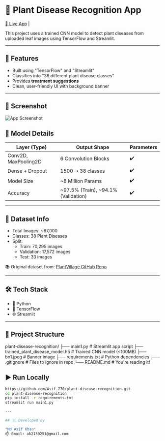 # 🌿 Plant Disease Recognition App

[🚀 Live App](https://plant-disease-recognition-szwjhwyjfkmxfxgtqhjbzc.streamlit.app/) | 

This project uses a trained CNN model to detect plant diseases from uploaded leaf images using TensorFlow and Streamlit.

---

## 🚀 Features

- Built using "TensorFlow" and "Streamlit"
- Classifies into "38 different plant disease classes"
- Provides **treatment suggestions**
- Clean, user-friendly UI with background banner

---

## 📸 Screenshot

![App Screenshot](assests)


## 🧠 Model Details

| Layer (Type)           | Output Shape        | Parameters |
|------------------------|---------------------|------------|
| Conv2D, MaxPooling2D   | 6 Convolution Blocks| ✔️          |
| Dense + Dropout        | 1500 ➝ 38 classes   | ✔️          |
| Model Size             | ~8 Million Params   | ✔️          |
| Accuracy               | ~97.5% (Train), ~94.1% (Validation) | ✔️ |

---

## 📁 Dataset Info

- Total Images: ~87,000
- Classes: 38 Plant Diseases
- Split:
  - Train: 70,295 images
  - Validation: 17,572 images
  - Test: 33 images

📚 Original dataset from: [PlantVillage GitHub Repo](https://www.kaggle.com/datasets/vipoooool/new-plant-diseases-dataset)

---

## 🛠️ Tech Stack

- 🐍 Python
- 🧠 TensorFlow
- 🌐 Streamlit

---

## 📁 Project Structure

plant-disease-recognition/
├── main1.py # Streamlit app script
├── trained_plant_disease_model.h5 # Trained CNN model (<100MB)
├── bn1.jpeg # Banner image
├── requirements.txt # Python dependencies
├── .gitignore # Files to ignore in repo
└── README.md # You're reading it!

## ▶️ Run Locally

```bash
https://github.com/Asif-770/plant-disease-recognition.git
cd plant-disease-recognition
pip install -r requirements.txt
streamlit run main1.py

---

## 👨‍💻 Developed By

"Md Asif Khan"  
📫 Email: ak2130251@gmail.com  
